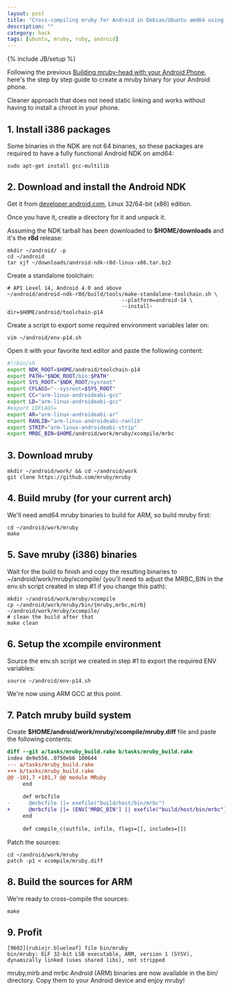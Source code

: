 ```yaml
---
layout: post
title: "Cross-compiling mruby for Android in Debian/Ubuntu amd64 using the Android NDK"
description: ""
category: hack
tags: [ubuntu, mruby, ruby, android]
---
```

{% include JB/setup %}

Following the previous [Building mruby-head with your Android Phone](/hack/2013/01/11/building-mruby-with-your-android-phone), here's the step by step guide to create a mruby binary for your Android phone.

Cleaner approach that does not need static linking and works without having to
install a chroot in your phone.

## 1. Install i386 packages

Some binaries in the NDK are not 64 binaries, so these packages are required to have 
a fully functional Android NDK on amd64:

    sudo apt-get install gcc-multilib

## 2. Download and install the Android NDK

Get it from [developer.android.com](https://developer.android.com/tools/sdk/ndk/index.html), Linux 32/64-bit (x86) edition.

Once you have it, create a directory for it and unpack it.

Assuming the NDK tarball has been downloaded to **$HOME/downloads**
and it's the **r8d** release:

    mkdir ~/android/ -p
    cd ~/android
    tar xjf ~/downloads/android-ndk-r8d-linux-x86.tar.bz2

Create a standalone toolchain:

    # API Level 14, Android 4.0 and above
    ~/android/android-ndk-r8d/build/tools/make-standalone-toolchain.sh \
                                         --platform=android-14 \
                                         --install-dir=$HOME/android/toolchain-p14

Create a script to export some required environment variables later on:

    vim ~/android/env-p14.sh

Open it with your favorite text editor and paste the following content:

```bash
#!/bin/sh
export NDK_ROOT=$HOME/android/toolchain-p14
export PATH="$NDK_ROOT/bin:$PATH"
export SYS_ROOT="$NDK_ROOT/sysroot"
export CFLAGS="--sysroot=$SYS_ROOT"
export CC="arm-linux-androideabi-gcc"
export LD="arm-linux-androideabi-gcc"
#export LDFLAGS=
export AR="arm-linux-androideabi-ar"
export RANLIB="arm-linux-androideabi-ranlib"
export STRIP="arm-linux-androideabi-strip"
export MRBC_BIN=$HOME/android/work/mruby/xcompile/mrbc
```

## 3. Download mruby

    mkdir ~/android/work/ && cd ~/android/work
    git clone https://github.com/mruby/mruby

## 4. Build mruby (for your current arch)

We'll need amd64 mruby binaries to build for ARM, so build mruby first:

    cd ~/android/work/mruby
    make
   
## 5. Save mruby (i386) binaries

Wait for the build to finish and copy the resulting binaries to
~/android/work/mruby/xcompile/ (you'll need to adjust the MRBC_BIN in the env.sh
script created in step #1 if you change this path): 

    mkdir ~/android/work/mruby/xcompile
    cp ~/android/work/mruby/bin/{mruby,mrbc,mirb} ~/android/work/mruby/xcompile/ 
    # clean the build after that
    make clean

## 6. Setup the xcompile environment

Source the env.sh script we created in step #1 to export the required ENV variables:

    source ~/android/env-p14.sh

We're now using ARM GCC at this point.

## 7. Patch mruby build system

Create **$HOME/android/work/mruby/xcompile/mruby.diff** file and paste the following contents:

```diff
diff --git a/tasks/mruby_build.rake b/tasks/mruby_build.rake
index de9e556..0750eb6 100644
--- a/tasks/mruby_build.rake
+++ b/tasks/mruby_build.rake
@@ -101,7 +101,7 @@ module MRuby
     end
 
     def mrbcfile
-      @mrbcfile ||= exefile("build/host/bin/mrbc")
+      @mrbcfile ||= (ENV['MRBC_BIN'] || exefile("build/host/bin/mrbc"))
     end
 
     def compile_c(outfile, infile, flags=[], includes=[])

```

Patch the sources:

    cd ~/android/work/mruby
    patch -p1 < xcompile/mruby.diff

## 8. Build the sources for ARM

We're ready to cross-compile the sources:

    make

## 9. Profit

```
[9602][rubiojr.blueleaf] file bin/mruby 
bin/mruby: ELF 32-bit LSB executable, ARM, version 1 (SYSV), dynamically linked (uses shared libs), not stripped
```

mruby,mirb and mrbc Android (ARM) binaries are now available in the bin/ directory. 
Copy them to your Android device and enjoy mruby!

